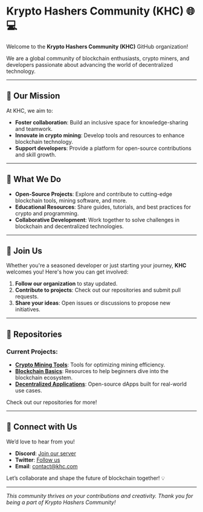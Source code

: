 # Krypto Hashers Community (KHC) 🌐💻  

Welcome to the **Krypto Hashers Community (KHC)** GitHub organization!  

We are a global community of blockchain enthusiasts, crypto miners, and developers passionate about advancing the world of decentralized technology.  

---

## 🌟 Our Mission  
At KHC, we aim to:  
- **Foster collaboration**: Build an inclusive space for knowledge-sharing and teamwork.  
- **Innovate in crypto mining**: Develop tools and resources to enhance blockchain technology.  
- **Support developers**: Provide a platform for open-source contributions and skill growth.  

---

## 🚀 What We Do  
- **Open-Source Projects**: Explore and contribute to cutting-edge blockchain tools, mining software, and more.  
- **Educational Resources**: Share guides, tutorials, and best practices for crypto and programming.  
- **Collaborative Development**: Work together to solve challenges in blockchain and decentralized technologies.  

---

## 🤝 Join Us  
Whether you're a seasoned developer or just starting your journey, **KHC** welcomes you! Here's how you can get involved:  
1. **Follow our organization** to stay updated.  
2. **Contribute to projects**: Check out our repositories and submit pull requests.  
3. **Share your ideas**: Open issues or discussions to propose new initiatives.  

---

## 📂 Repositories  
### Current Projects:  
- **[Crypto Mining Tools](#)**: Tools for optimizing mining efficiency.  
- **[Blockchain Basics](#)**: Resources to help beginners dive into the blockchain ecosystem.  
- **[Decentralized Applications](#)**: Open-source dApps built for real-world use cases.  

Check out our repositories for more!  

---

## 💬 Connect with Us  
We’d love to hear from you!  
- **Discord**: [Join our server](https://discord.gg/x7CR9jKayd)  
- **Twitter**: [Follow us](#)  
- **Email**: [contact@khc.com](mailto:kryptohasherscommunity@gmail.com)  

Let’s collaborate and shape the future of blockchain together! 💡  

---  

_This community thrives on your contributions and creativity. Thank you for being a part of Krypto Hashers Community!_  
